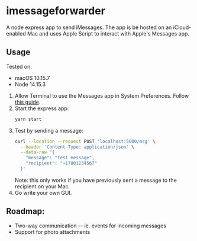 # imessageforwarder

A node express app to send iMessages. The app is be hosted on an iCloud-enabled Mac and uses Apple Script to interact with Apple's Messages app.

## Usage

Tested on:
* macOS 10.15.7
* Node 14.15.3

1. Allow Terminal to use the Messages app in System Preferences. Follow [this guide](https://help.rescuetime.com/article/59-how-do-i-enable-accessibility-permissions-on-mac-osx).
1. Start the express app:
    ```bash
    yarn start
    ```
1. Test by sending a message:
    ```bash
    curl --location --request POST 'localhost:5000/msg' \
      --header 'Content-Type: application/json' \
      --data-raw '{
        "message": "test message",
        "recipient": "+17801234567"
      }'
    ```
    Note: this only works if you have previously sent a message to the recipient on your Mac.
1. Go write your own GUI.

## Roadmap:

* Two-way communication -- ie. events for incoming messages
* Support for photo attachments
